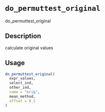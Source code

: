 # `do_permuttest_original`

do_permuttest_original


## Description

calculate original values


## Usage

```r
do_permuttest_original(
  expr_values,
  select_ind,
  other_ind,
  name = "orig",
  mean_method,
  offset = 0.1
)
```


